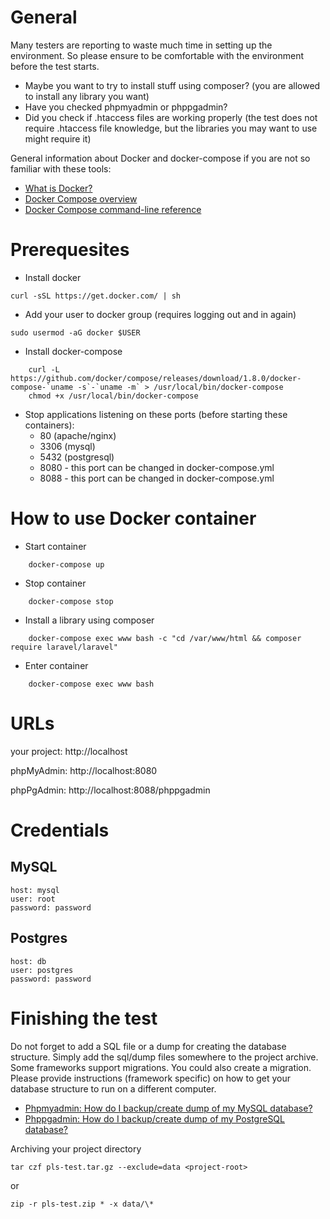 # General 

Many testers are reporting to waste much time in setting up the environment. So please ensure to be comfortable 
with the environment before the test starts. 

* Maybe you want to try to install stuff using composer? (you are allowed to install any library you want) 
* Have you checked phpmyadmin or phppgadmin?
* Did you check if .htaccess files are working properly (the test does not require .htaccess file knowledge, but
  the libraries you may want to use might require it)

General information about Docker and docker-compose if you are not so familiar with these tools:

* [What is Docker?](https://www.docker.com/what-docker)
* [Docker Compose overview](https://docs.docker.com/compose/overview/)
* [Docker Compose command-line reference](https://docs.docker.com/compose/reference/)

# Prerequesites

* Install docker
```
curl -sSL https://get.docker.com/ | sh
```
* Add your user to docker group (requires logging out and in again)
```
sudo usermod -aG docker $USER
```
* Install docker-compose
```
    curl -L https://github.com/docker/compose/releases/download/1.8.0/docker-compose-`uname -s`-`uname -m` > /usr/local/bin/docker-compose
    chmod +x /usr/local/bin/docker-compose
```
* Stop applications listening on these ports (before starting these containers):
    * 80 (apache/nginx)
    * 3306 (mysql) 
    * 5432 (postgresql)
    * 8080 - this port can be changed in docker-compose.yml
    * 8088 - this port can be changed in docker-compose.yml

# How to use Docker container

* Start container
```
    docker-compose up
```

* Stop container
```
    docker-compose stop
```

* Install a library using composer
```
    docker-compose exec www bash -c "cd /var/www/html && composer require laravel/laravel" 
```

* Enter container
```
    docker-compose exec www bash
```

# URLs

your project: http://localhost

phpMyAdmin: http://localhost:8080

phpPgAdmin: http://localhost:8088/phppgadmin

# Credentials

## MySQL

    host: mysql
    user: root
    password: password

## Postgres

    host: db
    user: postgres
    password: password

# Finishing the test

Do not forget to add a SQL file or a dump for creating the database structure. 
Simply add the sql/dump files somewhere to the project archive.
Some frameworks support migrations. You could also create a migration. 
Please provide instructions (framework specific) on how to get your database structure to run on a different computer.

* [Phpmyadmin: How do I backup/create dump of my MySQL database?](https://support.fluidhosting.com/index.php?_m=knowledgebase&_a=viewarticle&kbarticleid=89)
* [Phppgadmin: How do I backup/create dump of my PostgreSQL database?](https://support.fluidhosting.com/index.php?_m=knowledgebase&_a=viewarticle&kbarticleid=152)


Archiving your project directory

    tar czf pls-test.tar.gz --exclude=data <project-root>
    
or

    zip -r pls-test.zip * -x data/\*
    
    